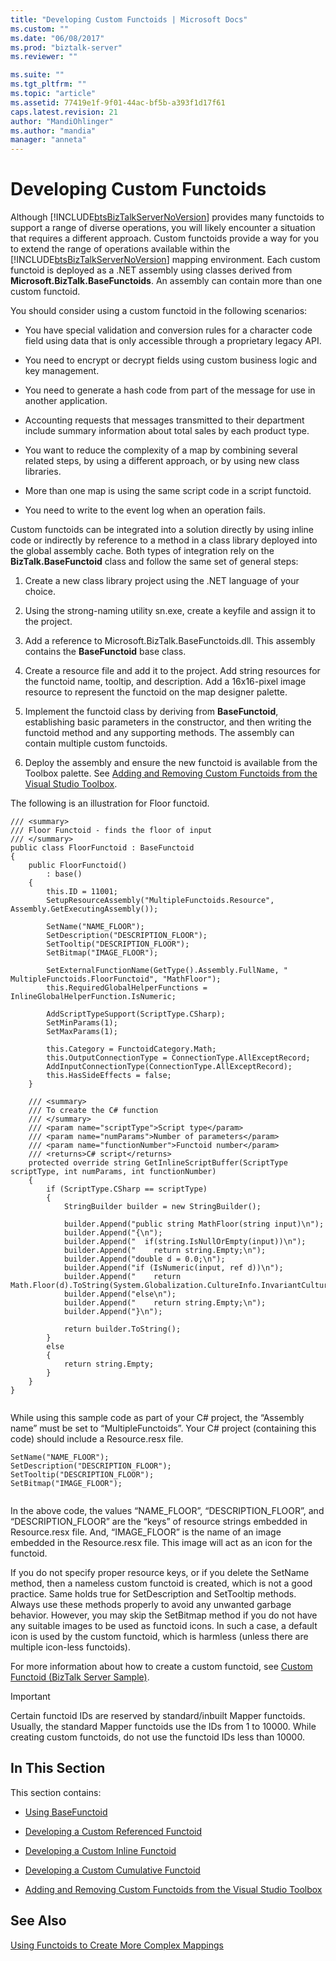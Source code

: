 ```yaml
---
title: "Developing Custom Functoids | Microsoft Docs"
ms.custom: ""
ms.date: "06/08/2017"
ms.prod: "biztalk-server"
ms.reviewer: ""

ms.suite: ""
ms.tgt_pltfrm: ""
ms.topic: "article"
ms.assetid: 77419e1f-9f01-44ac-bf5b-a393f1d17f61
caps.latest.revision: 21
author: "MandiOhlinger"
ms.author: "mandia"
manager: "anneta"
---
```

# Developing Custom Functoids
Although [!INCLUDE[btsBizTalkServerNoVersion](../includes/btsbiztalkservernoversion-md.md)] provides many functoids to support a range of diverse operations, you will likely encounter a situation that requires a different approach. Custom functoids provide a way for you to extend the range of operations available within the [!INCLUDE[btsBizTalkServerNoVersion](../includes/btsbiztalkservernoversion-md.md)] mapping environment. Each custom functoid is deployed as a .NET assembly using classes derived from **Microsoft.BizTalk.BaseFunctoids**. An assembly can contain more than one custom functoid.  
  
 You should consider using a custom functoid in the following scenarios:  
  
-   You have special validation and conversion rules for a character code field using data that is only accessible through a proprietary legacy API.  
  
-   You need to encrypt or decrypt fields using custom business logic and key management.  
  
-   You need to generate a hash code from part of the message for use in another application.  
  
-   Accounting requests that messages transmitted to their department include summary information about total sales by each product type.  
  
-   You want to reduce the complexity of a map by combining several related steps, by using a different approach, or by using new class libraries.  
  
-   More than one map is using the same script code in a script functoid.  
  
-   You need to write to the event log when an operation fails.  
  
 Custom functoids can be integrated into a solution directly by using inline code or indirectly by reference to a method in a class library deployed into the global assembly cache. Both types of integration rely on the **BizTalk.BaseFunctoid** class and follow the same set of general steps:  
  
1.  Create a new class library project using the .NET language of your choice.  
  
2.  Using the strong-naming utility sn.exe, create a keyfile and assign it to the project.  
  
3.  Add a reference to Microsoft.BizTalk.BaseFunctoids.dll. This assembly contains the **BaseFunctoid** base class.  
  
4.  Create a resource file and add it to the project. Add string resources for the functoid name, tooltip, and description. Add a 16x16-pixel image resource to represent the functoid on the map designer palette.  
  
5.  Implement the functoid class by deriving from **BaseFunctoid**, establishing basic parameters in the constructor, and then writing the functoid method and any supporting methods. The assembly can contain multiple custom functoids.  
  
6.  Deploy the assembly and ensure the new functoid is available from the Toolbox palette. See [Adding and Removing Custom Functoids from the Visual Studio Toolbox](../core/adding-and-removing-custom-functoids-from-the-visual-studio-toolbox.md).  
  
 The following is an illustration for Floor functoid.  
  
```  
/// <summary>  
/// Floor Functoid - finds the floor of input  
/// </summary>  
public class FloorFunctoid : BaseFunctoid  
{  
    public FloorFunctoid()  
        : base()  
    {  
        this.ID = 11001;  
        SetupResourceAssembly("MultipleFunctoids.Resource", Assembly.GetExecutingAssembly());  
  
        SetName("NAME_FLOOR");  
        SetDescription("DESCRIPTION_FLOOR");  
        SetTooltip("DESCRIPTION_FLOOR");  
        SetBitmap("IMAGE_FLOOR");  
  
        SetExternalFunctionName(GetType().Assembly.FullName, " MultipleFunctoids.FloorFunctoid", "MathFloor");  
        this.RequiredGlobalHelperFunctions = InlineGlobalHelperFunction.IsNumeric;  
  
        AddScriptTypeSupport(ScriptType.CSharp);  
        SetMinParams(1);  
        SetMaxParams(1);  
  
        this.Category = FunctoidCategory.Math;  
        this.OutputConnectionType = ConnectionType.AllExceptRecord;  
        AddInputConnectionType(ConnectionType.AllExceptRecord);  
        this.HasSideEffects = false;  
    }  
  
    /// <summary>  
    /// To create the C# function  
    /// </summary>  
    /// <param name="scriptType">Script type</param>  
    /// <param name="numParams">Number of parameters</param>  
    /// <param name="functionNumber">Functoid number</param>  
    /// <returns>C# script</returns>  
    protected override string GetInlineScriptBuffer(ScriptType scriptType, int numParams, int functionNumber)  
    {  
        if (ScriptType.CSharp == scriptType)  
        {  
            StringBuilder builder = new StringBuilder();  
  
            builder.Append("public string MathFloor(string input)\n");  
            builder.Append("{\n");  
            builder.Append("  if(string.IsNullOrEmpty(input))\n");  
            builder.Append("    return string.Empty;\n");  
            builder.Append("double d = 0.0;\n");  
            builder.Append("if (IsNumeric(input, ref d))\n");  
            builder.Append("    return Math.Floor(d).ToString(System.Globalization.CultureInfo.InvariantCulture);\n");  
            builder.Append("else\n");  
            builder.Append("    return string.Empty;\n");  
            builder.Append("}\n");  
  
            return builder.ToString();  
        }  
        else  
        {  
            return string.Empty;  
        }  
    }  
}  
  
```  
  
 While using this sample code as part of your C# project, the “Assembly name” must be set to “MultipleFunctoids”. Your C# project (containing this code) should include a Resource.resx file.  
  
```  
SetName("NAME_FLOOR");  
SetDescription("DESCRIPTION_FLOOR");  
SetTooltip("DESCRIPTION_FLOOR");  
SetBitmap("IMAGE_FLOOR");  
  
```  
  
 In the above code, the values “NAME_FLOOR”, “DESCRIPTION_FLOOR”, and “DESCRIPTION_FLOOR” are the “keys” of resource strings embedded in Resource.resx file. And, “IMAGE_FLOOR” is the name of an image embedded in the Resource.resx file. This image will act as an icon for the functoid.  
  
 If you do not specify proper resource keys, or if you delete the SetName method, then a nameless custom functoid is created, which is not a good practice. Same holds true for SetDescription and SetTooltip methods. Always use these methods properly to avoid any unwanted garbage behavior. However, you may skip the SetBitmap method if you do not have any suitable images to be used as functoid icons. In such a case, a default icon is used by the custom functoid, which is harmless (unless there are multiple icon-less functoids).  
  
 For more information about how to create a custom functoid, see [Custom Functoid (BizTalk Server Sample)](../core/custom-functoid-biztalk-server-sample.md).  
  
> [!IMPORTANT]
>  Certain functoid IDs are reserved by standard/inbuilt Mapper functoids. Usually, the standard Mapper functoids use the IDs from 1 to 10000. While creating custom functoids, do not use the functoid IDs less than 10000.  
  
## In This Section  
 This section contains:  
  
-   [Using BaseFunctoid](../core/using-basefunctoid.md)  
  
-   [Developing a Custom Referenced Functoid](../core/developing-a-custom-referenced-functoid.md)  
  
-   [Developing a Custom Inline Functoid](../core/developing-a-custom-inline-functoid.md)  
  
-   [Developing a Custom Cumulative Functoid](../core/developing-a-custom-cumulative-functoid.md)  
  
-   [Adding and Removing Custom Functoids from the Visual Studio Toolbox](../core/adding-and-removing-custom-functoids-from-the-visual-studio-toolbox.md)  
  
## See Also  
 [Using Functoids to Create More Complex Mappings](../core/using-functoids-to-create-more-complex-mappings.md)